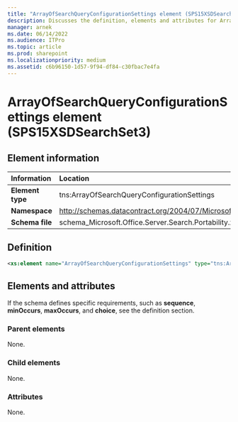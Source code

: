 ```yaml
---
title: "ArrayOfSearchQueryConfigurationSettings element (SPS15XSDSearchSet3)"
description: Discusses the definition, elements and attributes for ArrayOfSearchQueryConfigurationSettings element (SPS15XSDSearchSet3).
manager: arnek
ms.date: 06/14/2022
ms.audience: ITPro
ms.topic: article
ms.prod: sharepoint
ms.localizationpriority: medium
ms.assetid: c6b96150-1d57-9f94-df84-c30fbac7e4fa
---
```


# ArrayOfSearchQueryConfigurationSettings element (SPS15XSDSearchSet3)

 
  
## Element information

|Information|Location|
|:-----|:-----|
|**Element type** <br/> |tns:ArrayOfSearchQueryConfigurationSettings  <br/> |
|**Namespace** <br/> |http://schemas.datacontract.org/2004/07/Microsoft.Office.Server.Search.Portability  <br/> |
|**Schema file** <br/> |schema_Microsoft.Office.Server.Search.Portability.xsd  <br/> |
   
## Definition

```XML
<xs:element name="ArrayOfSearchQueryConfigurationSettings" type="tns:ArrayOfSearchQueryConfigurationSettings"></xs:element>

```

## Elements and attributes

If the schema defines specific requirements, such as **sequence**, **minOccurs**, **maxOccurs**, and **choice**, see the definition section. 
  
### Parent elements

None.
  
### Child elements

None.
  
### Attributes

None.
  

